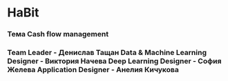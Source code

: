 # HaBit
<h3> Тема
Cash flow management
<h3> Team
Leader - Денислав Тащан
Data & Machine Learning Designer - Виктория Начева
Deep Learning Designer - София Желева
Application Designer - Анелия Кичукова
